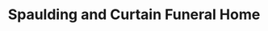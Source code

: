 ---
title: "Spaulding and Curtain Funeral Home"
url: /ferndale/spaulding-and-curtain-funeral-home/
shop: Bestattungen
---